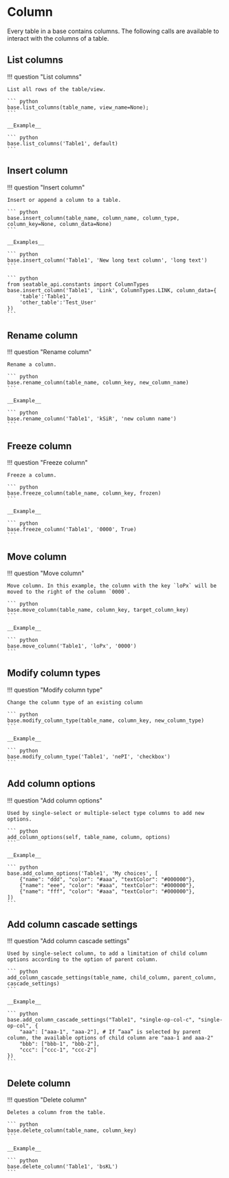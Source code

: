 # Column

Every table in a base contains columns. The following calls are available to interact with the columns of a table.

## List columns

!!! question "List columns"

    List all rows of the table/view.

    ``` python
    base.list_columns(table_name, view_name=None);
    ```

    __Example__

    ``` python
    base.list_columns('Table1', default)
    ```

## Insert column

!!! question "Insert column"

    Insert or append a column to a table.

    ``` python
    base.insert_column(table_name, column_name, column_type, column_key=None, column_data=None)
    ```

    __Examples__

    ``` python
    base.insert_column('Table1', 'New long text column', 'long text')
    ```

    ``` python
    from seatable_api.constants import ColumnTypes
    base.insert_column('Table1', 'Link', ColumnTypes.LINK, column_data={
        'table':'Table1',
        'other_table':'Test_User'
    })
    ```

## Rename column

!!! question "Rename column"

    Rename a column.

    ``` python
    base.rename_column(table_name, column_key, new_column_name)
    ```

    __Example__

    ``` python
    base.rename_column('Table1', 'kSiR', 'new column name')
    ```

## Freeze column

!!! question "Freeze column"

    Freeze a column.

    ``` python
    base.freeze_column(table_name, column_key, frozen)
    ```

    __Example__

    ``` python
    base.freeze_column('Table1', '0000', True)
    ```

## Move column

!!! question "Move column"

    Move column. In this example, the column with the key `loPx` will be moved to the right of the column `0000`.

    ``` python
    base.move_column(table_name, column_key, target_column_key)
    ```

    __Example__

    ``` python
    base.move_column('Table1', 'loPx', '0000')
    ```

## Modify column types

!!! question "Modify column type"

    Change the column type of an existing column

    ``` python
    base.modify_column_type(table_name, column_key, new_column_type)
    ```

    __Example__

    ``` python
    base.modify_column_type('Table1', 'nePI', 'checkbox')
    ```

## Add column options

!!! question "Add column options"

    Used by single-select or multiple-select type columns to add new options.

    ``` python
    add_column_options(self, table_name, column, options)
    ```

    __Example__

    ``` python
    base.add_column_options('Table1', 'My choices', [
        {"name": "ddd", "color": "#aaa", "textColor": "#000000"},
        {"name": "eee", "color": "#aaa", "textColor": "#000000"},
        {"name": "fff", "color": "#aaa", "textColor": "#000000"},
    ])
    ```

## Add column cascade settings

!!! question "Add column cascade settings"

    Used by single-select column, to add a limitation of child column options according to the option of parent column.

    ``` python
    add_column_cascade_settings(table_name, child_column, parent_column, cascade_settings)
    ```

    __Example__

    ``` python
    base.add_column_cascade_settings("Table1", "single-op-col-c", "single-op-col", {
        "aaa": ["aaa-1", "aaa-2"], # If “aaa” is selected by parent column, the available options of child column are "aaa-1 and aaa-2"
        "bbb": ["bbb-1", "bbb-2"],
        "ccc": ["ccc-1", "ccc-2"]
    })
    ```

## Delete column

!!! question "Delete column"

    Deletes a column from the table.

    ``` python
    base.delete_column(table_name, column_key)
    ```

    __Example__

    ``` python
    base.delete_column('Table1', 'bsKL')
    ```
